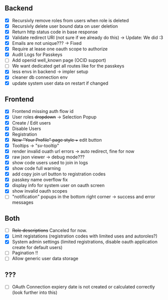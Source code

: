 ## Backend

- [x] Recursivly remove roles from users when role is deleted
- [x] Recursivly delete user bound data on user deletion
- [x] Return http status code in base response
- [x] Validate redirect URI (not sure if we already do this) -> Update: We did :3
- [x] Emails are not unique??? -> Fixed
- [x] Require at lease one oauth scope to authorize
- [x] Audit Logs for Passkeys
- [ ] Add openid well_known page (OCID support)
- [ ] We want dedicated get all routes like for the passkeys
- [x] less envs in backend -> impler setup
- [x] cleaner db connection env
- [x] update system user data on restart if changed

## Frontend

- [x] Frontend missing auth flow id
- [x] User roles ~~dropdown~~ -> Selection Popup
- [x] Create / Edit users
- [x] Disable Users
- [x] Registration
- [x] ~~New "Your Profile" page style +~~ edit button
- [x] Tooltips -> "sv-tooltip"
- [x] render invalid ouath url errors -> auto redirect, fine for now
- [x] raw json viewer -> debug mode???
- [x] show code users used to join in logs
- [x] show code full warning
- [x] add copy join url button to registration codes
- [x] passkey name overflow fix
- [x] display info for system user on oauth screen
- [x] show invalid oauth scopes
- [ ] "notification" popups in the bottom right corner -> success and error messages

## Both

- [ ] ~~Role descriptions~~ Canceled for now.
- [x] Limit registations (registration codes with limited uses and autoroles?)
- [x] System admin settings (limited registrations, disable oauth application create for default users)
- [ ] Pagination ‼️
- [ ] Allow generic user data storage

## ???

- [ ] OAuth Connection expiery date is not created or calculated correctly (look further into this)
